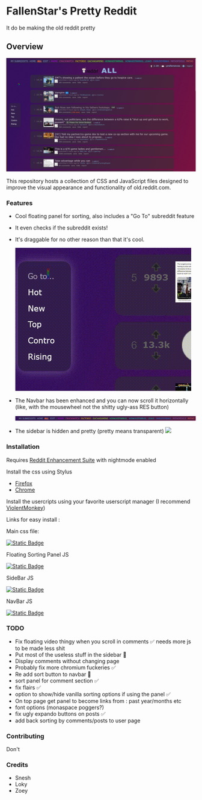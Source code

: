 # FallenStar's Pretty Reddit

It do be making the old reddit pretty

## Overview

![](resources/Overview.png)

This repository hosts a collection of CSS and JavaScript files designed to improve the visual appearance and functionality of old.reddit.com.

### Features

-   Cool floating panel for sorting, also includes a "Go To" subreddit feature
-   It even checks if the subreddit exists!
-   It's draggable for no other reason than that it's cool.

    ![](resources/Panel.gif)

-   The Navbar has been enhanced and you can now scroll it horizontally (like, with the mousewheel not the shitty ugly-ass RES button)

    ![](resources/Navbar.gif)

-   The sidebar is hidden and pretty (pretty means transparent)
    ![](resources/SideBar.gif)

### Installation

Requires [Reddit Enhancement Suite](https://redditenhancementsuite.com/) with nightmode enabled

Install the css using Stylus

-   [Firefox](https://addons.mozilla.org/en-US/firefox/addon/styl-us/)
-   [Chrome](https://chromewebstore.google.com/detail/stylus/clngdbkpkpeebahjckkjfobafhncgmne)

Install the usercripts using your favorite userscript manager (I recommend [ViolentMonkey](https://violentmonkey.github.io/))

Links for easy install :

Main css file:

[![Static Badge](https://img.shields.io/badge/Css_file-INSTALL-blue?style=for-the-badge&logo=css3)](https://github.com/FallenStar08/FallenStar-s-Pretty-Reddit/raw/refs/heads/main/css/PrettyReddit.user.css)

Floating Sorting Panel JS

[![Static Badge](https://img.shields.io/badge/Panel-INSTALL-blue?style=for-the-badge&logo=javascript)
](https://github.com/FallenStar08/FallenStar-s-Pretty-Reddit/raw/refs/heads/main/js/FloatingPanel.user.js)

SideBar JS

[![Static Badge](https://img.shields.io/badge/SideBar-INSTALL-blue?style=for-the-badge&logo=javascript)
](https://github.com/FallenStar08/FallenStar-s-Pretty-Reddit/raw/refs/heads/main/js/CollapsibleSidebar.user.js)

NavBar JS

[![Static Badge](https://img.shields.io/badge/NavBar-INSTALL-blue?style=for-the-badge&logo=javascript)
](https://github.com/FallenStar08/FallenStar-s-Pretty-Reddit/raw/refs/heads/main/js/NavBarFixes.user.js)

### TODO

-   Fix floating video thingy when you scroll in comments ✅ needs more js to be made less shit
-   Put most of the useless stuff in the sidebar 🚧
-   Display comments without changing page
-   Probably fix more chromium fuckeries ✅
-   Re add sort button to navbar 🚧
-   sort panel for comment section ✅
-   fix flairs ✅
-   option to show/hide vanilla sorting options if using the panel ✅
-   On top page get panel to become links from : past year/months etc
-   font options (monaspace poggers?)
-   fix ugly expando buttons on posts ✅
-   add back sorting by comments/posts to user page








### Contributing

Don't

### Credits

-   Snesh
-   Loky
-   Zoey
